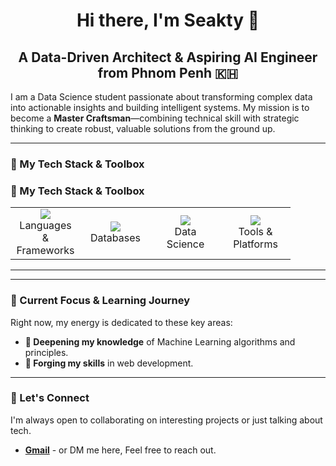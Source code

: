 <div align="center">

# **Hi there, I'm Seakty** 👋

## **A Data-Driven Architect & Aspiring AI Engineer from Phnom Penh 🇰🇭**

</div>

I am a Data Science student passionate about transforming complex data into actionable insights and building intelligent systems. My mission is to become a **Master Craftsman**—combining technical skill with strategic thinking to create robust, valuable solutions from the ground up.

---

### **🚀 My Tech Stack & Toolbox**

### 🚀 My Tech Stack & Toolbox

<table align="center">
  <tr>
    <td align="center" width="96">
      <a href="#-language--frameworks">
        <img src="https://skillicons.dev/icons?i=python,r,c,c++,django,react,express" />
      </a>
      <br>Languages & Frameworks
    </td>
    <td align="center" width="96">
      <a href="#-databases">
        <img src="https://skillicons.dev/icons?i=mysql,postgres" />
      </a>
      <br>Databases
    </td>
    <td align="center" width="96">
      <a href="#-data-science">
        <img src="https://skillicons.dev/icons?i=pandas,numpy,matplotlib,seaborn,sklearn,pytorch" />
      </a>
      <br>Data Science
    </td>
     <td align="center" width="96">
      <a href="#-tools--platforms">
        <img src="https://skillicons.dev/icons?i=git,github,vscode,jupyter,excel,powerbi" />
      </a>
      <br>Tools & Platforms
    </td>
  </tr>
</table>

---

---

### **🎯 Current Focus & Learning Journey**

Right now, my energy is dedicated to these key areas:

* **🧠 Deepening my knowledge** of Machine Learning algorithms and principles.
* **🔨 Forging my skills** in web development. 

---

### **🤝 Let's Connect**

I'm always open to collaborating on interesting projects or just talking about tech.

* **[Gmail](mailto:sambathseakty@gmail.com)** - or DM me here, Feel free to reach out.
